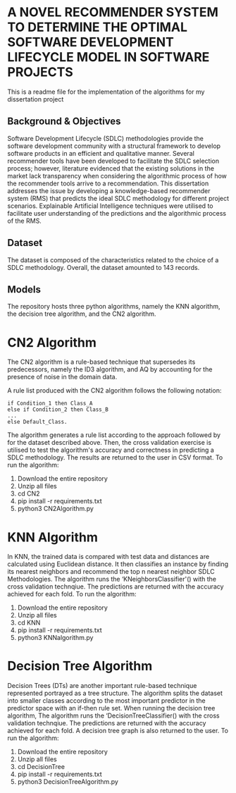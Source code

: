 # A NOVEL RECOMMENDER SYSTEM TO DETERMINE THE OPTIMAL SOFTWARE DEVELOPMENT LIFECYCLE MODEL IN SOFTWARE PROJECTS

This is a readme file for the implementation of the algorithms for my dissertation project

## Background & Objectives

Software Development Lifecycle (SDLC) methodologies provide the software development community with a structural framework to develop software products in an efficient and qualitative manner. Several recommender tools have been developed to facilitate the SDLC selection process; however, literature evidenced that the existing solutions in the market lack transparency when considering the algorithmic process of how the recommender tools arrive to a recommendation. This dissertation addresses the issue by developing a knowledge-based recommender system (RMS) that predicts the ideal SDLC methodology for different project scenarios. Explainable Artificial Intelligence techniques were utilised to facilitate user understanding of the predictions and the algorithmic process of the RMS.

## Dataset

The dataset is composed of the characteristics related to the choice of a SDLC methodology. Overall, the dataset amounted to 143 records.

## Models

The repository hosts three python algorithms, namely the KNN algorithm, the decision tree algorithm, and the CN2 algorithm.

# CN2 Algorithm

The CN2 algorithm is a rule-based technique that supersedes its predecessors, namely the ID3 algorithm, and AQ by accounting for the presence of noise in the domain data.

A rule list produced with the CN2 algorithm follows the following notation:

    if Condition_1 then Class_A
    else if Condition_2 then Class_B
    ...
    else Default_Class.

The algorithm generates a rule list according to the approach followed by for the dataset described above. Then, the cross validation exercise is utilised to test the algorithm's accuracy and correctness in predicting a SDLC methodology. The results are returned to the user in CSV format. To run the algorithm:

1. Download the entire repository
2. Unzip all files
3. cd CN2
4. pip install -r requirements.txt
5. python3 CN2Algorithm.py

# KNN Algorithm

In KNN, the trained data is compared with test data and distances are calculated using Euclidean distance. It then classifies an instance by finding its nearest neighbors and recommend the top n nearest neighbor SDLC Methodologies. The algorithm runs the ‘KNeighborsClassifier'() with the cross validation technqiue. The predictions are returned with the accuracy achieved for each fold. To run the algorithm:

1. Download the entire repository
2. Unzip all files
3. cd KNN
4. pip install -r requirements.txt
5. python3 KNNalgorithm.py

# Decision Tree Algorithm

Decision Trees (DTs) are another important rule-based technique represented portrayed as a tree structure. The algorithm splits the dataset into smaller classes according to the most important predictor in the predictor space with an if-then rule set. When running the decision tree algorithm, The algorithm runs the ‘DecisionTreeClassifier() with the cross validation technqiue. The predictions are returned with the accuracy achieved for each fold. A decision tree graph is also returned to the user. To run the algorithm:

1. Download the entire repository
2. Unzip all files
3. cd DecisionTree
4. pip install -r requirements.txt
5. python3 DecisionTreeAlgorithm.py

